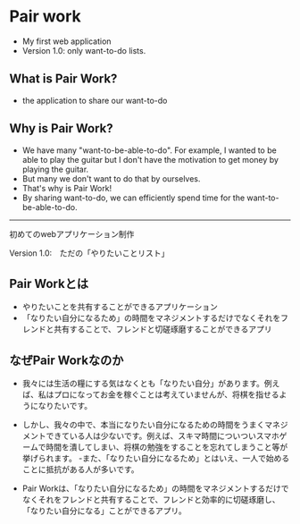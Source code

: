 # Pair work

- My first web application
- Version 1.0: only want-to-do lists.

## What is Pair Work?
- the application to share our want-to-do

## Why is Pair Work?
- We have many "want-to-be-able-to-do". For example, I wanted to be able to play the guitar but I don't have the motivation to get money by playing the guitar.
- But many we don't want to do that by ourselves. 
- That's why is Pair Work!
- By sharing want-to-do, we can efficiently spend time for the want-to-be-able-to-do. 

-----------------------------------------------------------------------------------------------------------------------------------------------------------------------------------

初めてのwebアプリケーション制作

Version 1.0:　ただの「やりたいことリスト」

## Pair Workとは
- やりたいことを共有することができるアプリケーション
- 「なりたい自分になるため」の時間をマネジメントするだけでなくそれをフレンドと共有することで、フレンドと切磋琢磨することができるアプリ

## なぜPair Workなのか
 - 我々には生活の糧にする気はなくとも「なりたい自分」があります。例えば、私はプロになってお金を稼ぐことは考えていませんが、将棋を指せるようになりたいです。
 - しかし、我々の中で、本当になりたい自分になるための時間をうまくマネジメントできている人は少ないです。例えば、スキマ時間についついスマホゲームで時間を潰してしまい、将棋の勉強をすることを忘れてしまうこと等が挙げられます。
 -また、「なりたい自分になるため」とはいえ、一人で始めることに抵抗がある人が多いです。
 
 - Pair Workは、「なりたい自分になるため」の時間をマネジメントするだけでなくそれをフレンドと共有することで、フレンドと効率的に切磋琢磨し、「なりたい自分になる」ことができるアプリ。
